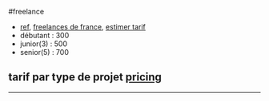 #freelance

- [ref](https://www.kob-one.com/calcul-salaire-freelance/),
[freelances de france](https://www.lafabriquedunet.fr/blog/tarifs-developpeurs-freelances-villes-france/'), [estimer tarif](http://www.humaniance.com/blog/freelances-quels-tarifs-pratiquer-pour-vos-missions.html')
- débutant : 300
- junior(3) : 500
- senior(5) : 700

## tarif par type de projet [pricing](https://davidl.fr/pricing.html')
-----
